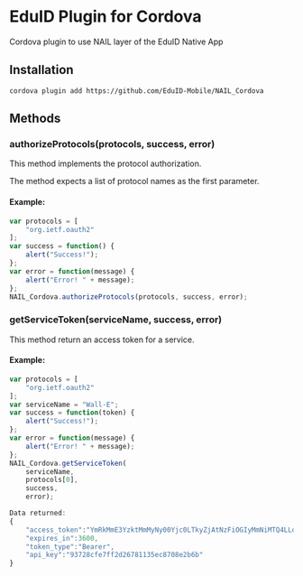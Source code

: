 # EduID Plugin for Cordova
Cordova plugin to use NAIL layer of the EduID Native App

## Installation
```
cordova plugin add https://github.com/EduID-Mobile/NAIL_Cordova
```


## Methods
### authorizeProtocols(protocols, success, error)

This method implements the protocol authorization.

The method expects a list of protocol names as the first parameter.

#### Example:

```javascript
var protocols = [
    "org.ietf.oauth2"
];
var success = function() { 
    alert("Success!"); 
};
var error = function(message) { 
    alert("Error! " + message); 
};
NAIL_Cordova.authorizeProtocols(protocols, success, error);
```

### getServiceToken(serviceName, success, error)

This method return an access token for a service.
#### Example:

```javascript
var protocols = [
    "org.ietf.oauth2"
];
var serviceName = "Wall-E";
var success = function(token) { 
    alert("Success!"); 
};
var error = function(message) { 
    alert("Error! " + message); 
};
NAIL_Cordova.getServiceToken(
	serviceName,
	protocols[0], 
	success, 
	error);
```

```javascript
Data returned:
{  
	"access_token":"YmRkMmE3YzktMmMyNy00Yjc0LTkyZjAtNzFiOGIyMmNiMTQ4LLqXizNNb9BYq30qpsrYFamTO57BGiuRn4nvgGyO2mxvpEFiZQ4jFl8jO1yQFkkiZ9L5uj8_kw0cg-r-7VA0DQ",
	"expires_in":3600,
	"token_type":"Bearer",
	"api_key":"93728cfe7ff2d26781135ec8708e2b6b"
}
```
